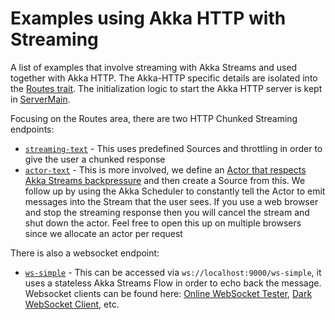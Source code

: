 # Examples using Akka HTTP with Streaming
A list of examples that involve streaming with Akka Streams and used together with Akka HTTP. 
The Akka-HTTP specific details are isolated into the [Routes trait](https://github.com/calvinlfer/akka-http-streaming-response-examples/blob/master/src/main/scala/com/experiments/calvin/Routes.scala).
The initialization logic to start the Akka HTTP server is kept in [ServerMain](https://github.com/calvinlfer/akka-http-streaming-response-examples/blob/master/src/main/scala/com/experiments/calvin/ServerMain.scala).

Focusing on the Routes area, there are two HTTP Chunked Streaming endpoints:
* [`streaming-text`](https://github.com/calvinlfer/akka-http-streaming-response-examples/blob/master/src/main/scala/com/experiments/calvin/Routes.scala#L26) - This uses predefined Sources and throttling in order to give the user a chunked response 
* [`actor-text`](https://github.com/calvinlfer/akka-http-streaming-response-examples/blob/master/src/main/scala/com/experiments/calvin/Routes.scala#L42) - This is more involved, we define an [Actor that respects Akka Streams backpressure](https://github.com/calvinlfer/akka-http-streaming-response-examples/blob/master/src/main/scala/com/experiments/calvin/BackpressuredActor.scala) and then create a Source from this. 
We follow up by using the Akka Scheduler to constantly tell the Actor to emit messages into the Stream that the user sees. 
If you use a web browser and stop the streaming response then you will cancel the stream and shut down the actor. 
Feel free to open this up on multiple browsers since we allocate an actor per request

There is also a websocket endpoint:
* [`ws-simple`](https://github.com/calvinlfer/akka-http-streaming-response-examples/blob/master/src/main/scala/com/experiments/calvin/Routes.scala#L59) - This can be accessed via `ws://localhost:9000/ws-simple`, it uses a stateless Akka Streams Flow in order to echo back the message. 
Websocket clients can be found here: [Online WebSocket Tester](https://www.websocket.org/echo.html), [Dark WebSocket Client](https://chrome.google.com/webstore/detail/dark-websocket-terminal/dmogdjmcpfaibncngoolgljgocdabhke), etc.

